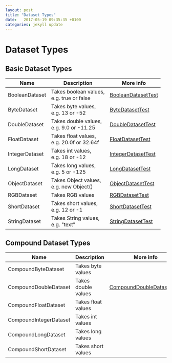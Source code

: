```yaml
---
layout: post
title: "Dataset Types"
date:   2017-05-19 09:35:35 +0100
categories: jekyll update
---
```

# Dataset Types

## Basic Dataset Types

 Name | Description | More info
------|-------------|-----------
BooleanDataset | Takes boolean values,<br>e.g. true or false | [BooleanDatasetTest](https://github.com/eclipse/january/blob/master/org.eclipse.january.test/src/org/eclipse/january/dataset/BooleanDatasetTest.java)
ByteDataset | Takes byte values,<br>e.g. 13 or -52 | [ByteDatasetTest](https://github.com/eclipse/january/blob/master/org.eclipse.january.test/src/org/eclipse/january/dataset/ByteDatasetTest.java)
DoubleDataset | Takes double values,<br>e.g. 9.0 or -11.25 | [DoubleDatasetTest](https://github.com/eclipse/january/blob/master/org.eclipse.january.test/src/org/eclipse/january/dataset/DoubleDatasetTest.java)
FloatDataset | Takes float values,<br>e.g. 20.0f or 32.64f | [FloatDatasetTest](https://github.com/eclipse/january/blob/master/org.eclipse.january.test/src/org/eclipse/january/dataset/FloatDatasetTest.java)
IntegerDataset | Takes int values,<br>e.g. 18 or -12 | [IntegerDatasetTest](https://github.com/eclipse/january/blob/master/org.eclipse.january.test/src/org/eclipse/january/dataset/IntegerDatasetTest.java)
LongDataset | Takes long values,<br>e.g. 5 or -125 | [LongDatasetTest](https://github.com/eclipse/january/blob/master/org.eclipse.january.test/src/org/eclipse/january/dataset/LongDatasetTest.java)
ObjectDataset | Takes Object values,<br>e.g. new Object() | [ObjectDatasetTest](https://github.com/eclipse/january/blob/master/org.eclipse.january.test/src/org/eclipse/january/dataset/ObjectDatasetTest.java)
RGBDataset | Takes RGB values | [RGBDatasetTest](https://github.com/eclipse/january/blob/master/org.eclipse.january.test/src/org/eclipse/january/dataset/RGBDatasetTest.java)
ShortDataset | Takes short values,<br>e.g. 12 or -1 | [ShortDatasetTest](https://github.com/eclipse/january/blob/master/org.eclipse.january.test/src/org/eclipse/january/dataset/ShortDatasetTest.java)
StringDataset | Takes String values,<br>e.g. "text" | [StringDatasetTest](https://github.com/eclipse/january/blob/master/org.eclipse.january.test/src/org/eclipse/january/dataset/StringDatasetTest.java)

## Compound Dataset Types

 Name | Description | More info
------|-------------|-----------
CompoundByteDataset | Takes byte values |
CompoundDoubleDataset | Takes double values | [CompoundDoubleDatasetTest](https://github.com/eclipse/january/blob/master/org.eclipse.january.test/src/org/eclipse/january/dataset/CompoundDoubleDatasetTest.java)
CompoundFloatDataset | Takes float values |
CompoundIntegerDataset | Takes int values |
CompoundLongDataset | Takes long values |
CompoundShortDataset | Takes short values |
